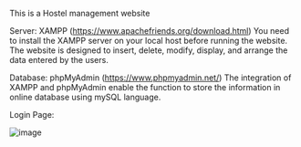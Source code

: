 This is a Hostel management website

Server: XAMPP (https://www.apachefriends.org/download.html) You need to install the XAMPP server on your local host before running the website. The website is designed to insert, delete, modify, display, and arrange the data entered by the users.

Database: phpMyAdmin (https://www.phpmyadmin.net/) The integration of XAMPP and phpMyAdmin enable the function to store the information in online database using mySQL language.

Login Page:

![image](https://github.com/user-attachments/assets/95cc1e7e-9776-4193-80df-485ed79773e1)
